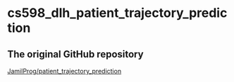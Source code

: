 # cs598_dlh_patient_trajectory_prediction

## The original GitHub repository
[JamilProg/patient_trajectory_prediction](https://github.com/JamilProg/patient_trajectory_prediction/blob/master/README.md)
